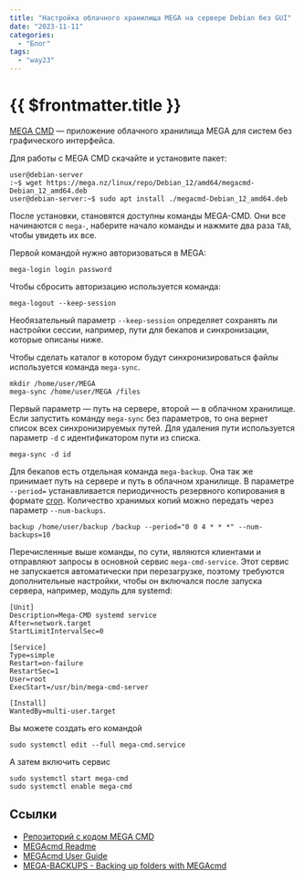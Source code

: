 ```yaml
---
title: "Настройка облачного хранилища MEGA на сервере Debian без GUI"
date: "2023-11-11"
categories:
  - "Блог"
tags:
  - "way23"
---
```


# {{ $frontmatter.title }}

[MEGA CMD](https://mega.io/cmd) — приложение облачного хранилища MEGA для систем без графического интерфейса.

Для работы с MEGA CMD скачайте и установите пакет:

```
user@debian-server
:~$ wget https://mega.nz/linux/repo/Debian_12/amd64/megacmd-Debian_12_amd64.deb
user@debian-server:~$ sudo apt install ./megacmd-Debian_12_amd64.deb 
```

После установки, становятся доступны команды MEGA-CMD. Они все начинаются с `mega-`, наберите начало команды и нажмите два раза `TAB`, чтобы увидеть их все.

Первой командой нужно авторизоваться в MEGA:

```
mega-login login password
```

Чтобы сбросить авторизацию используется команда:

```
mega-logout --keep-session
```

Необязательный параметр `--keep-session` определяет сохранять ли настройки сессии, например, пути для бекапов и синхронизации, которые описаны ниже.

Чтобы сделать каталог в котором будут синхронизироваться файлы используется команда `mega-sync`.

```
mkdir /home/user/MEGA
mega-sync /home/user/MEGA /files
```

Первый параметр — путь на сервере, второй — в облачном хранилище. Если запустить команду `mega-sync` без параметров, то она вернет список всех синхронизируемых путей. Для удаления пути используется параметр `-d` с идентификатором пути из списка.

```
mega-sync -d id
```

Для бекапов есть отдельная команда `mega-backup`. Она так же принимает путь на сервере и путь в облачном хранилище. В параметре `--period=` устанавливается периодичность резервного копирования в формате [cron](linux-cron.md). Количество хранимых копий можно передать через параметр `--num-backups`.

```
backup /home/user/backup /backup --period="0 0 4 * * *" --num-backups=10
```

Перечисленные выше команды, по сути, являются клиентами и отправляют запросы в основной сервис `mega-cmd-service`. Этот сервис не запускается автоматически при перезагрузке, поэтому требуются дополнительные настройки, чтобы он включался после запуска сервера, например, модуль для systemd:

```
[Unit]
Description=Mega-CMD systemd service
After=network.target
StartLimitIntervalSec=0

[Service]
Type=simple
Restart=on-failure
RestartSec=1
User=root
ExecStart=/usr/bin/mega-cmd-server

[Install]
WantedBy=multi-user.target
```

Вы можете создать его командой

```
sudo systemctl edit --full mega-cmd.service
```

А затем включить сервис

```
sudo systemctl start mega-cmd
sudo systemctl enable mega-cmd
```

## Ссылки

* [Репозиторий с кодом MEGA CMD](https://github.com/meganz/MEGAcmd)
* [MEGAcmd Readme](https://github.com/meganz/MEGAcmd/blob/master/README.md)
* [MEGAcmd User Guide](https://github.com/meganz/MEGAcmd/blob/master/UserGuide.md)
* [MEGA-BACKUPS - Backing up folders with MEGAcmd](https://github.com/meganz/MEGAcmd/blob/master/contrib/docs/BACKUPS.md)

